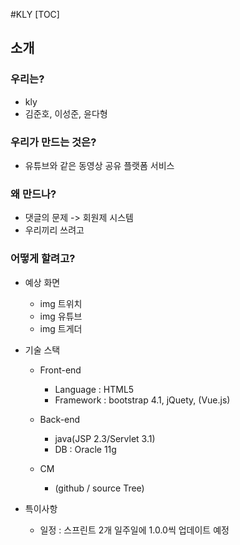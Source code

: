 #KLY
[TOC]

## 소개
### 우리는?
- kly
- 김준호, 이성준, 윤다형

### 우리가 만드는 것은?
- 유튜브와 같은 동영상 공유 플랫폼 서비스

### 왜 만드나?
- 댓글의 문제 -> 회원제 시스템
- 우리끼리 쓰려고

### 어떻게 할려고?
- 예상 화면
	- img 트위치
	- img 유튜브
	- img 트게더

- 기술 스택
	- Front-end
		- Language : HTML5
		- Framework : bootstrap 4.1, jQuety, (Vue.js)
		
    - Back-end
    	- java(JSP 2.3/Servlet 3.1)
    	- DB : Oracle 11g
    
    - CM
		- (github / source Tree)

- 특이사항
	- 일정 : 스프린트 2개 일주일에 1.0.0씩 업데이트 예정
